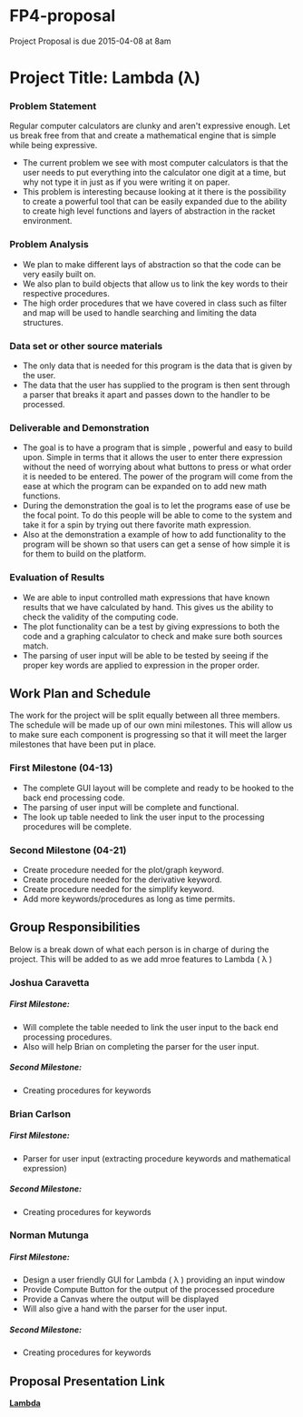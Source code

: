 # FP4-proposal
Project Proposal is due 2015-04-08 at 8am

# Project Title: Lambda (λ)
### Problem Statement
Regular computer calculators are clunky and aren't expressive enough. Let us break free from that and create a mathematical engine that is simple while being expressive. 

* The current problem we see with most computer calculators is that the user needs to put everything into the calculator one    digit at a time, but why not type it in just as if you were writing it on paper.
* This problem is interesting because looking at it there is the possibility to create a powerful tool that can be easily       expanded due to the ability to create high level functions and layers of abstraction in the racket environment.

### Problem Analysis
* We plan to make different lays of abstraction so that the code can be very easily built on.
* We also plan to build objects that allow us to link the key words to their respective procedures.
* The high order procedures that we have covered in class such as filter and map will be used to handle searching and limiting   the data structures.

### Data set or other source materials
* The only data that is needed for this program is the data that is given by the user.
* The data that the user has supplied to the program is then sent through a parser that breaks it apart and passes down to the handler to be processed.

### Deliverable and Demonstration
* The goal is to have a program that is simple , powerful and easy to build upon. Simple in terms that it allows the user to enter there expression without the need of worrying about what buttons to press or what order it is needed to be entered. The power of the program will come from the ease at which the program can be expanded on to add new math functions.   
* During the demonstration the goal is to let the programs ease of use be the focal point. To do this people will be able to come to the system and take it for a spin by trying out there favorite math expression.  
* Also at the demonstration a example of how to add functionality to the program will be shown  so that users can get a sense of how simple it is for them to build on the platform.

### Evaluation of Results
* We are able to input controlled math expressions that have known results that we have calculated by hand.
This gives us the ability to check the validity of the computing code.
* The plot functionality can be a test by giving expressions to both the code and a graphing calculator to check
and make sure both sources match.
* The parsing of user input will be able to be tested by seeing if the proper key words are applied to expression
in the proper order.


## Work Plan and Schedule
The work for the project will be split equally between all three members. The schedule will be made up of our own mini milestones. This will allow us to make sure each component is progressing so that it will meet the larger milestones that have been put in place. 


### First Milestone (04-13)
* The complete GUI layout will be complete and ready to be hooked to the back end processing code.
* The parsing of user input will be complete and functional.
* The look up table needed to link the user input to the processing procedures will be complete.

### Second Milestone (04-21)
* Create procedure needed for the plot/graph keyword.
* Create procedure needed for the derivative keyword.
* Create procedure needed for the simplify keyword.
* Add more keywords/procedures as long as time permits.

## Group Responsibilities
Below is a break down of what each person is in charge of during the project. This will be added to as we add mroe features to Lambda ( λ )

### Joshua Caravetta
##### First Milestone:
* Will complete the table needed to link the user input to the back end processing procedures.
* Also will help Brian on completing the parser for the user input.

##### Second Milestone:
* Creating procedures for keywords

### Brian Carlson
##### First Milestone:
* Parser for user input (extracting procedure keywords and mathematical expression)

##### Second Milestone:
* Creating procedures for keywords

### Norman Mutunga
##### First Milestone:
* Design a user friendly  GUI for Lambda ( λ ) providing an input window 
* Provide Compute Button for the output of the processed procedure
* Provide a Canvas where the output will be displayed
* Will also give a hand with the parser for the user input.

##### Second Milestone:
* Creating procedures for keywords

## Proposal Presentation Link
[**Lambda**][Goat-Lambda]

<!-- Links -->
[piazza]: https://piazza.com/class/i55is8xqqwhmr?cid=453
[markdown]: https://help.github.com/articles/markdown-basics/
[Goat-Lambda]:https://docs.google.com/presentation/d/16Rdq3k_QRaX8tFefR1sQdzLVkyQ6EENQuHVDwc9Axak/edit#slide=id.gad3b04a0b_0_7
